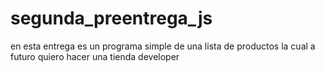 # segunda_preentrega_js

en esta entrega es un programa simple de una lista de productos  la cual a futuro quiero hacer
una tienda developer
